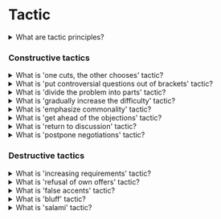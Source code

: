 # Tactic

<details>
  <summary>What are tactic principles?</summary>

1. Hurry slowly. Any benefit or concession must accrue to the other party as a result of some conscious effort. What comes easily is usually not appreciated.
2. Get close. Yielding in something to the other side, keep track of what is more effective instead. Be sure to evaluate that the other side also made commensurate steps in the meeting.
3. Fact for fact. If you provide a partner with material benefits, then in return, also demand some kind of "monetized", in fact, progress of the other side.
4. Do not bribe the respondent partner. An undeserved concession at the start may not only fail to “buy the favor” of the other side, but whet the appetite even more and seem like a more aggressive, manipulative action.

</details>

### Constructive tactics

<details>
  <summary>What is 'one cuts, the other chooses' tactic?</summary>

If it is needed to share powers or functions, offer your partner this way out: he must share, and you will choose one of the two parts. Fearing to receive a smaller share, he will do everything so that the parts are equal, and will also imbue you with respect for the trust placed in him.

</details>

<details>
  <summary>What is 'put controversial questions out of brackets' tactic?</summary>

If it is not possible to reach agreement on all points of the agreement, the disputed issues are not considered.

</details>

<details>
  <summary>What is 'divide the problem into parts' tactic?</summary>

By agreeing on individual aspects, you will quickly come to a compromise solution to the problem.

</details>

<details>
  <summary>What is 'gradually increase the difficulty' tactic?</summary>

To create a friendly environment, start with the issues that cause the least controversy. If you manage to avoid active confrontation at the very beginning, it will be easier for you to find a common language with your partner throughout the meeting.

</details>

<details>
  <summary>What is 'emphasize commonality' tactic?</summary>

Remind your partner that you have a lot in common: an interest in a positive outcome of the negotiations, the desire to avoid losses, long-term relationships. This way you will show that the overall benefit of the joint event is important to you, and not just your own benefit.

</details>

<details>
  <summary>What is 'get ahead of the objections' tactic?</summary>

Point out the weaknesses of your firm and your offerings before your partner does. By this you seem to show: "I want to avoid disputes! I admit my mistakes!" With this technique, you will demonstrate your objectivity.

</details>

<details>
  <summary>What is 'return to discussion' tactic?</summary>

Return to the discussion of the problem if you notice that the partner was not satisfied with the outcome of the negotiations or that he did not understand any part of the contract. Your partner will be grateful for your participation and attention.

</details>

<details>
  <summary>What is 'postpone negotiations' tactic?</summary>

If it is needed to think about a proposal or agree on an issue with others, offer to defer consideration of this negotiation item. To prevent your partner from thinking that you are dragging out the negotiations, agree in advance the time when you will return to the discussion of the issue, and the reason why you cannot resolve all the contradictions at the moment.

</details>

### Destructive tactics

<details>
  <summary>What is 'increasing requirements' tactic?</summary>

As the negotiations progress, one of the participants starts with small requests, gradually moving to more significant ones. This technique is sometimes referred to as "foot in the door". This tactic may arise as a misuse of the tactic of tackling "first the easy questions, then the harder ones."

**What to do:** ask your partner what question is the most important for him.

</details>

<details>
  <summary>What is 'refusal of own offers' tactic?</summary>

One of the parties puts forward a proposal, which is then withdrawn under various pretexts. The goals of such tactics can be different: delaying negotiations; an attempt to bargain more, unwillingness to solve anything at all through negotiations, etc.

**What to do:** ask about past agreements and why they no longer work.

</details>

<details>
  <summary>What is 'false accents' tactic?</summary>

The second party makes obviously inadequate or unacceptable proposals for you. In the future, they are removed, and the negotiator receives the necessary decision on another, more important issue for him.

**What to do:** specify what is actually a priority for the second party; "bracket out" additional or minor details.

</details>

<details>
  <summary>What is 'bluff' tactic?</summary>

The second party provides deliberately false information. For example, a negotiator may describe their business as the best, with a great reputation, but is in fact bankrupt and struggling to get orders.

**What to do:** request a "hard", i.e. facts and examples confirming the position of the other side.

</details>

<details>
  <summary>What is 'salami' tactic?</summary>

The second side gives information about their own interests, grades, etc. in very small portions - according to the principle of cutting salami sausage. The meaning of the reception is to force the partner to be the first to "reveal their cards" and choose a strategy of behavior depending on what they hear. The use of this technique turns into an artificial dragging out of negotiations to the detriment of the cause.

**What to do:** emphasize common interests, identify joint risks if an agreement is not reached.

</details>
